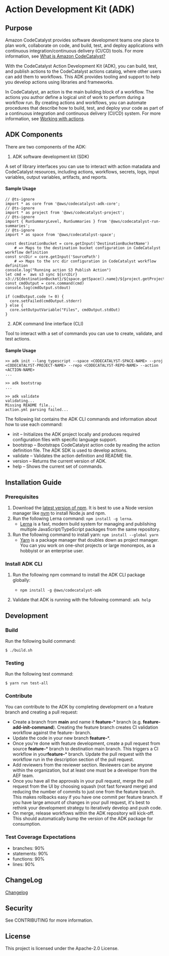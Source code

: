 # Action Development Kit (ADK)

## Purpose

Amazon CodeCatalyst provides software development teams one place to plan work, collaborate on code, and build, test, and deploy applications with continuous integration/continuous delivery (CI/CD) tools. For more information, see [What is Amazon CodeCatalyst?](https://docs.aws.amazon.com/codecatalyst/latest/userguide/welcome.html)

With the CodeCatalyst Action Development Kit (ADK), you can build, test, and publish actions to the CodeCatalyst actions catalog, where other users can add them to workflows. This ADK provides tooling and support to help you develop actions using libraries and frameworks.

In CodeCatalyst, an action is the main building block of a workflow. The actions you author define a logical unit of work to perform during a workflow run. By creating actions and workflows, you can automate procedures that describe how to build, test, and deploy your code as part of a continuous integration and continuous delivery (CI/CD) system. For more information, see [Working with actions](https://docs.aws.amazon.com/codecatalyst/latest/userguide/workflows-actions.html).


## ADK Components

There are two components of the ADK:

1. ADK software development kit (SDK)

A set of library interfaces you can use to interact with action matadata and CodeCatalyst resources, including actions, workflows, secrets, logs, input variables, output variables, artifacts, and reports.

    
#### Sample Usage

```
// @ts-ignore
import * as core from '@aws/codecatalyst-adk-core';
// @ts-ignore
import * as project from '@aws/codecatalyst-project';
// @ts-ignore
import { RunSummaryLevel, RunSummaries } from '@aws/codecatalyst-run-summaries';
// @ts-ignore
import * as space from '@aws/codecatalyst-space';

const destinationBucket = core.getInput('DestinationBucketName')
    # => Maps to the destination bucket configuration in CodeCatalyst workflow definition
const srcDir = core.getInput('SourcePath')
    # => Maps to the src dir configuration in CodeCatalyst workflow definition
console.log("Running action S3 Publish Action")
let cmd = `aws s3 sync ${srcDir} s3://${destinationBucket}/${space.getSpace().name}/${project.getProject().name}/`
const cmdOutput = core.command(cmd)
console.log(cmdOutput.stdout)

if (cmdOutput.code != 0) {
  core.setFailed(cmdOutput.stderr)
} else {
  core.setOutputVariable("Files", cmdOutput.stdOut)
}
```

2. ADK command line interface (CLI)

Tool to interact with a set of commands you can use to create, validate, and test actions.

#### Sample Usage

```
>> adk init --lang typescript --space <CODECATALYST-SPACE-NAME> --proj <CODECATALYST-PROJECT-NAME> --repo <CODECATALYST-REPO-NAME> --action <ACTION-NAME>
...

>> adk bootstrap
...

>> adk validate
validating...
Missing README file...
action.yml parsing failed...
```

The following list contains the ADK CLI commands and information about how to use each command:
  * init – Initializes the ADK project locally and produces required configuration files with specific language support.
  * bootstrap – Bootstraps CodeCatalyst action code by reading the action definition file. The ADK SDK is used to develop actions.
  * validate – Validates the action definition and README file.
  * version – Returns the current version of ADK.
  * help – Shows the current set of commands.

  

## Installation Guide

### Prerequisites
1. Download the [latest version of npm](https://docs.npmjs.com/downloading-and-installing-node-js-and-npm). It is best to use a Node version manager like [nvm](https://github.com/nvm-sh/nvm) to install Node.js and npm.
2. Run the following Lerna command: `npm install -g lerna`.
    * [Lerna](https://lerna.js.org/) is a fast, modern build system for managing and publishing multiple JavaScript/TypeScript packages from the same repository.
3. Run the following command to install yarn: ``npm install --global yarn``
    * [Yarn](https://yarnpkg.com/) is a package manager that doubles down as project manager. You can you work on one-shot projects or large monorepos, as a hobbyist or an enterprise user.


### Install ADK CLI

1. Run the following npm command to install the ADK CLI package globally:
   
   * `npm install -g @aws/codecatalyst-adk`

2. Validate that ADK is running with the following command: `adk help`


## Development

### Build
Run the following build command:
```
$ ./build.sh
```

### Testing
Run the following test command:

```
$ yarn run test-all
```

### Contribute

You can contribute to the ADK by completing development on a feature branch and creating a pull request:

* Create a branch from **main** and name it **feature-*** branch (e.g. **feature-add-init-command**). Creating the feature branch creates CI validation workflow against the feature- branch.
* Update the code in your new branch **feature-***.
* Once you're done with feature development, create a pull request from source **feature-*** branch to destination main branch. This triggers a CI workflow in your**feature-*** branch. Update the pull request with the workflow run in the description section of the pull request.
* Add reviewers from the reviewer section. Reviewers can be anyone within the organization, but at least one must be a developer from the AEF team.
* Once you have all the approvals in your pull request, merge the pull request from the UI by choosing squash (not fast forward merge) and reducing the number of commits to just one from the feature branch. This makes rollbacks easy if you have one commit per feature branch. If you have large amount of changes in your pull request, it's best to rethink your development strategy to iteratively develop and push code.
* On merge, release workflows within the ADK repository will kick-off. This should automatically bump the version of the ADK package for consumption.


### Test Coverage Expectations

- branches: 90%
- statements: 90%
- functions: 90%
- lines: 90%

## ChangeLog

[Changelog](./CHANGELOG.md)

## Security
See CONTRIBUTING for more information.

## License
This project is licensed under the Apache-2.0 License.
